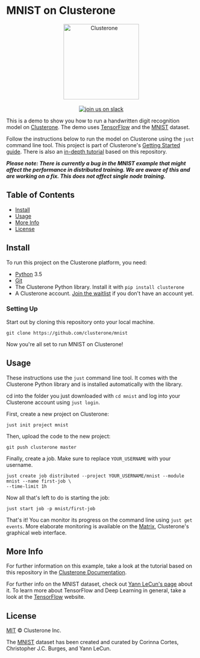 # MNIST on Clusterone
<p align="center">
<img src="co_logo.png" alt="Clusterone" width="200">
<br>
<br>
<a href="https://slackin-altdyjrdgq.now.sh"><img src="https://slackin-altdyjrdgq.now.sh/badge.svg" alt="join us on slack"></a>
</p>

This is a demo to show you how to run a handwritten digit recognition model on [Clusterone](https://clusterone.com). The demo uses [TensorFlow](https://tensorflow.org) and the [MNIST](http://yann.lecun.com/exdb/mnist/) dataset.



Follow the instructions below to run the model on Clusterone using the `just` command line tool. This project is part of Clusterone's [Getting Started guide](https://docs.clusterone.com/get-started). There is also an [in-depth tutorial](https://docs.clusterone.com/examples/mnist-with-clusterone) based on this repository.

***Please note: There is currently a bug in the MNIST example that might affect the performance in distributed  training. We are aware of this and are working on a fix.  This does not affect single node training.***

## Table of Contents

- [Install](#install)
- [Usage](#usage)
- [More Info](#more-info)
- [License](#license)

## Install

To run this project on the Clusterone platform, you need:

- [Python](https://python.org/) 3.5
- [Git](https://git-scm.com/)
- The Clusterone Python library. Install it with `pip install clusterone`
- A Clusterone account. [Join the waitlist](https://clusterone.com/join-waitlist/) if you don't have an account yet.

### Setting Up

Start out by cloning this repository onto your local machine. 

```shell
git clone https://github.com/clusterone/mnist
```

Now you're all set to run MNIST on Clusterone!

## Usage

These instructions use the `just` command line tool. It comes with the Clusterone Python library and is installed automatically with the library.

cd into the folder you just downloaded with `cd mnist`  and log into your Clusterone account using `just login`.

First, create a new project on Clusterone:

```shell
just init project mnist
```

Then, upload the code to the new project:

```shell
git push clusterone master
```

Finally, create a job. Make sure to replace `YOUR_USERNAME` with your username.

```shell
just create job distributed --project YOUR_USERNAME/mnist --module mnist --name first-job \
--time-limit 1h
```

Now all that's left to do is starting the job:

```shell
just start job -p mnist/first-job
```

That's it! You can monitor its progress on the command line using `just get events`. More elaborate monitoring is available on the [Matrix](https://clusterone.com/matrix), Clusterone's graphical web interface.

## More Info

For further information on this example, take a look at the tutorial based on this repository in the [Clusterone Documentation](https://docs.clusterone.com/examples/mnist-with-clusterone).

For further info on the MNIST dataset, check out [Yann LeCun's page](http://yann.lecun.com/exdb/mnist/) about it. To learn more about TensorFlow and Deep Learning in general, take a look at the [TensorFlow](https://tensorflow.org) website.

## License

[MIT](LICENSE) © Clusterone Inc.

The [MNIST](http://yann.lecun.com/exdb/mnist/) dataset has been created and curated by Corinna Cortes, Christopher J.C. Burges, and Yann LeCun.
